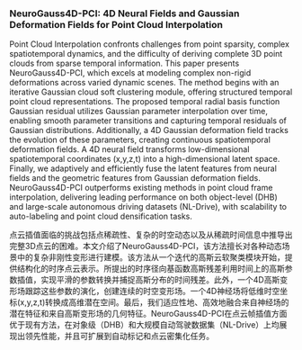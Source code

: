 ### NeuroGauss4D-PCI: 4D Neural Fields and Gaussian Deformation Fields for Point Cloud Interpolation

Point Cloud Interpolation confronts challenges from point sparsity, complex spatiotemporal dynamics, and the difficulty of deriving complete 3D point clouds from sparse temporal information. This paper presents NeuroGauss4D-PCI, which excels at modeling complex non-rigid deformations across varied dynamic scenes. The method begins with an iterative Gaussian cloud soft clustering module, offering structured temporal point cloud representations. The proposed temporal radial basis function Gaussian residual utilizes Gaussian parameter interpolation over time, enabling smooth parameter transitions and capturing temporal residuals of Gaussian distributions. Additionally, a 4D Gaussian deformation field tracks the evolution of these parameters, creating continuous spatiotemporal deformation fields. A 4D neural field transforms low-dimensional spatiotemporal coordinates (x,y,z,t) into a high-dimensional latent space. Finally, we adaptively and efficiently fuse the latent features from neural fields and the geometric features from Gaussian deformation fields. NeuroGauss4D-PCI outperforms existing methods in point cloud frame interpolation, delivering leading performance on both object-level (DHB) and large-scale autonomous driving datasets (NL-Drive), with scalability to auto-labeling and point cloud densification tasks.

点云插值面临的挑战包括点稀疏性、复杂的时空动态以及从稀疏时间信息中推导出完整3D点云的困难。本文介绍了NeuroGauss4D-PCI，该方法擅长对各种动态场景中的复杂非刚性变形进行建模。该方法从一个迭代的高斯云软聚类模块开始，提供结构化的时序点云表示。所提出的时序径向基函数高斯残差利用时间上的高斯参数插值，实现平滑的参数转换并捕捉高斯分布的时间残差。此外，一个4D高斯变形场跟踪这些参数的演化，创建连续的时空变形场。一个4D神经场将低维时空坐标(x,y,z,t)转换成高维潜在空间。最后，我们适应性地、高效地融合来自神经场的潜在特征和来自高斯变形场的几何特征。NeuroGauss4D-PCI在点云帧插值方面优于现有方法，在对象级（DHB）和大规模自动驾驶数据集（NL-Drive）上均展现出领先性能，并且可扩展到自动标记和点云密集化任务。
